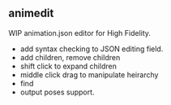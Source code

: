 animedit
-------------

WIP animation.json editor for High Fidelity.

* add syntax checking to JSON editing field.
* add children, remove children
* shift click to expand children
* middle click drag to manipulate heirarchy
* find
* output poses support.


